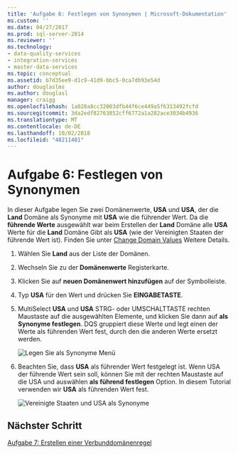 ```yaml
---
title: 'Aufgabe 6: Festlegen von Synonymen | Microsoft-Dokumentation'
ms.custom: ''
ms.date: 04/27/2017
ms.prod: sql-server-2014
ms.reviewer: ''
ms.technology:
- data-quality-services
- integration-services
- master-data-services
ms.topic: conceptual
ms.assetid: b7d35ee9-d1c9-41d9-bbc5-0ca7db93e54d
author: douglaslms
ms.author: douglasl
manager: craigg
ms.openlocfilehash: 1a028a8cc32003dfb44f6ce449a5f6313492fcfd
ms.sourcegitcommit: 3da2edf82763852cff6772a1a282ace3034b4936
ms.translationtype: MT
ms.contentlocale: de-DE
ms.lasthandoff: 10/02/2018
ms.locfileid: "48211401"
---
```

# <a name="task-6-setting-synonyms"></a>Aufgabe 6: Festlegen von Synonymen
  In dieser Aufgabe legen Sie zwei Domänenwerte, **USA** und **USA**, der die **Land** Domäne als Synonyme mit **USA** wie die führender Wert. Da die **führende Werte** ausgewählt war beim Erstellen der **Land** Domäne alle **USA** Werte für die **Land** Domäne Gibt als **USA** (wie der Vereinigten Staaten der führende Wert ist). Finden Sie unter [Change Domain Values](http://msdn.microsoft.com/library/hh510408.aspx) Weitere Details.  
  
1.  Wählen Sie **Land** aus der Liste der Domänen.  
  
2.  Wechseln Sie zu der **Domänenwerte** Registerkarte.  
  
3.  Klicken Sie auf **neuen Domänenwert hinzufügen** auf der Symbolleiste.  
  
4.  Typ **USA** für den Wert und drücken Sie **EINGABETASTE**.  
  
5.  MultiSelect **USA** und **USA** STRG- oder UMSCHALTTASTE rechten Maustaste auf die ausgewählten Elemente, und klicken Sie dann auf **als Synonyme festlegen**. DQS gruppiert diese Werte und legt einen der Werte als führenden Wert fest, durch den die anderen Werte ersetzt werden.  
  
     ![Legen Sie als Synonyme Menü](../../2014/tutorials/media/et-settingsynonyms-01.jpg "als Synonyme Menü festlegen")  
  
6.  Beachten Sie, dass **USA** als führender Wert festgelegt ist. Wenn USA der führende Wert sein soll, können Sie mit der rechten Maustaste auf die USA und auswählen **als führend festlegen** Option. In diesem Tutorial verwenden wir **USA** als führenden Wert fest.  
  
     ![Vereinigte Staaten und USA als Synonyme](../../2014/tutorials/media/et-settingsynonyms-02.jpg "Vereinigte Staaten und USA als Synonyme")  
  
## <a name="next-step"></a>Nächster Schritt  
 [Aufgabe 7: Erstellen einer Verbunddomänenregel](../../2014/tutorials/task-7-creating-a-composite-domain.md)  
  
  
